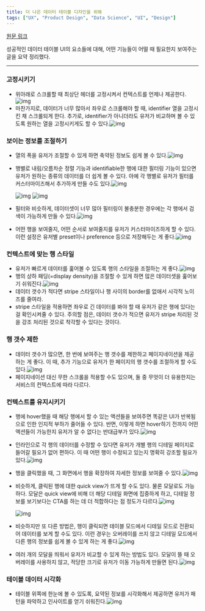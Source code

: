 ```yaml
---
title: 더 나은 데이터 테이블 디자인을 위해
tags: ["UX", "Product Design", "Data Science", "UI", "Design"]
---
```


[원문 링크](https://uxdesign.cc/design-better-data-tables-4ecc99d23356)

성공적인 데이터 테이블 UI의 요소들에 대해, 어떤 기능들이 어떨 때 필요한지 보여주는 글을 요약 정리했다.

---

### 고정시키기

- 위아래로 스크롤할 때 최상단 헤더를 고정시켜서 컨텍스트를 언제나 제공한다.![img](https://cdn-images-1.medium.com/max/1600/1*kXEEaxvKP_9xRT0HuqScTQ.gif)
- 마찬가지로, 데이터가 너무 많아서 좌우로 스크롤해야 할 때, identifier 열을 고정시킨 채 스크롤되게 한다. 추가로, identifier가 아니더라도 유저가 비교하며 볼 수 있도록 원하는 열을 고정시키게도 할 수 있다.![img](https://cdn-images-1.medium.com/max/1600/1*Mp9kJSIlLyn5qjX-vD56iA.gif)

### 보이는 정보를 조절하기

- 열의 폭을 유저가 조절할 수 있게 하면 축약된 정보도 쉽게 볼 수 있다.![img](https://cdn-images-1.medium.com/max/1600/1*3Mjvd1N9OlQC-aMWXEVtBQ.gif)

- 행별로 내림/오름차순 정렬 기능과 identifiable한 행에 대한 필터링 기능이 있으면 유저가 원하는 종류의 데이터를 더 쉽게 볼 수 있다. 아예 각 행별로 유저가 필터를 커스터마이즈해서 추가하게 만들 수도 있다.![img](https://cdn-images-1.medium.com/max/1600/1*ViE5_uxbbU6LEfnV8GrQtA.jpeg)

  ![img](https://cdn-images-1.medium.com/max/1600/1*TKej8krSFjNDHoN43tOTkg.gif)
  ![img](https://cdn-images-1.medium.com/max/1600/1*TJJAdrX7xwlhuyLBmD37pg.jpeg)

- 필터와 비슷하게, 데이터셋이 너무 많아 필터링이 불충분한 경우에는 각 행에서 검색이 가능하게 만들 수 있다.![img](https://cdn-images-1.medium.com/max/1600/1*jnENY_7hvq7iYlXayoQV3w.jpeg)

- 어떤 행을 보여줄지, 어떤 순서로 보여줄지를 유저가 커스터마이즈하게 할 수 있다. 이런 설정은 유저별 preset이나 preference 등으로 저장해두는 게 좋다.![img](https://cdn-images-1.medium.com/max/1600/1*0NZs7HZtRrB_TukLjxInIQ.jpeg)

### 컨텍스트에 맞는 행 스타일

- 유저가 빠르게 데이터를 훑어볼 수 있도록 행의 스타일을 조절하는 게 좋다.![img](https://cdn-images-1.medium.com/max/1600/1*yDwqntdUINCNJJTV7BXKzQ.gif)
- 행의 상하 패딩(=display density)을 조절할 수 있게 하면 많은 데이터셋을 훑어보기 쉬워진다.![img](https://cdn-images-1.medium.com/max/1600/1*68Gj3oI6z0ssNSqX3sSQbw.gif)
- 데이터 갯수가 적다면 stripe 스타일이나 행 사이의 border를 없애서 시각적 노이즈를 줄여라.
- stripe 스타일을 적용하면 좌우로 긴 데이터를 봐야 할 때 유저가 같은 행에 있다는 걸 확인시켜줄 수 있다. 주의할 점은, 데이터 갯수가 적으면 유저가 stripe 처리된 것을 강조 처리된 것으로 착각할 수 있다는 것이다.

### 행 갯수 제한

- 데이터 갯수가 많으면, 한 번에 보여주는 행 갯수를 제한하고 페이지네이션을 제공하는 게 좋다. 이 때, 추가 기능으로 유저가 한 페이지의 행 갯수를 조절하게 할 수도 있다.![img](https://cdn-images-1.medium.com/max/1600/1*yLNoP3bNRc37jHn28Mqucg.jpeg)
- 페이지네이션 대신 무한 스크롤을 적용할 수도 있으며, 둘 중 무엇이 더 유용한지는 서비스의 컨텍스트에 따라 다르다.

### 컨텍스트를 유지시키기

- 행에 hover했을 때 해당 행에서 할 수 있는 액션들을 보여주면 똑같은 UI가 반복됨으로 인한 인지적 부하가 줄어들 수 있다. 반면, 이렇게 하면 hover하기 전까지 어떤 액션들이 가능한지 유저가 알 수 없다는 반대급부가 있다.![img](https://cdn-images-1.medium.com/max/1600/1*dCPE8gp5tbaVouGODN5bRQ.gif)

- 인라인으로 각 행의 데이터를 수정할 수 있다면 유저가 개별 행의 디테일 페이지로 들어갈 필요가 없어 편하다. 이 때 어떤 행이 수정되고 있는지 명확히 강조할 필요가 있다.![img](https://cdn-images-1.medium.com/max/1600/1*Sy9hS1AMycj5Uzo4VvckmQ.gif)

- 행을 클릭했을 때, 그 화면에서 행을 확장하여 자세한 정보를 보여줄 수 있다.![img](https://cdn-images-1.medium.com/max/1600/1*0E1UPRzvK4gaV8sZEwOxLQ.gif)

- 비슷하게, 클릭된 행에 대한 quick view가 뜨게 할 수도 있다. 물론 모달로도 가능하다. 모달은 quick view에 비해 더 해당 디테일 화면에 집중하게 하고, 디테일 정보를 보기보다는 CTA를 하는 데 더 적합하다는 점 정도가 다르다.![img](https://cdn-images-1.medium.com/max/1600/1*NSGIPqQ5nnFhunR8Osiunw.gif)

  ![img](https://cdn-images-1.medium.com/max/1600/1*Tt2x8SRugOlJQNsMdidF_g.gif)

- 비슷하지만 또 다른 방법은, 행이 클릭되면 테이블 모드에서 디테일 모드로 전환되어 데이터를 보게 할 수도 있다. 이런 경우는 오버레이를 쓰지 않고 디테일 모드에서 다른 행의 정보를 쉽게 볼 수 있게 하는 게 좋다.![img](https://cdn-images-1.medium.com/max/1600/1*HAkPMgQhO-0kFgh-ITT5qA.gif)

- 여러 개의 모달을 띄워서 유저가 비교할 수 있게 하는 방법도 있다. 모달이 뜰 때 오버레이를 사용하지 않고, 적당한 크기로 유저가 이동 가능하게 만들면 된다.![img](https://cdn-images-1.medium.com/max/1600/1*Bu6hCcWjrXR0k_F5jEJO8g.gif)

### 테이블 데이터 시각화

- 테이블 위쪽에 한눈에 볼 수 있도록, 요약된 정보를 시각화해서 제공하면 유저가 패턴을 파악하고 인사이트를 얻기 쉬워진다.![img](https://cdn-images-1.medium.com/max/1600/1*xhD2-Xa-jn1ve-jT0PLKTw.jpeg)